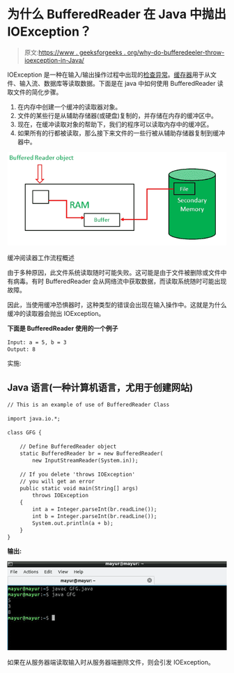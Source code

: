 # 为什么 BufferedReader 在 Java 中抛出 IOException？

> 原文:[https://www . geeksforgeeks . org/why-do-bufferedeeler-throw-ioexception-in-Java/](https://www.geeksforgeeks.org/why-does-bufferedreader-throw-ioexception-in-java/)

IOException 是一种在输入/输出操作过程中出现的[检查异常](https://www.geeksforgeeks.org/checked-vs-unchecked-exceptions-in-java/)。[缓存器](https://www.geeksforgeeks.org/java-io-bufferedreader-class-java/)用于从文件、输入流、数据库等读取数据。下面是在 java 中如何使用 BufferedReader 读取文件的简化步骤。

1.  在内存中创建一个缓冲的读取器对象。
2.  文件的某些行是从辅助存储器(或硬盘)复制的，并存储在内存的缓冲区中。
3.  现在，在缓冲读取对象的帮助下，我们的程序可以读取内存中的缓冲区。
4.  如果所有的行都被读取，那么接下来文件的一些行被从辅助存储器复制到缓冲器中。

![](img/abd140c4ea15de3428b01e3429e5bef9.png)

缓冲阅读器工作流程概述

由于多种原因，此文件系统读取随时可能失败。这可能是由于文件被删除或文件中有病毒。有时 BufferedReader 会从网络流中获取数据，而读取系统随时可能出现故障。

因此，当使用缓冲恐惧器时，这种类型的错误会出现在输入操作中。这就是为什么缓冲的读取器会抛出 IOException。

**下面是 BufferedReader 使用的一个例子**

```
Input: a = 5, b = 3
Output: 8
```

实施:

## Java 语言(一种计算机语言，尤用于创建网站)

```
// This is an example of use of BufferedReader Class

import java.io.*;

class GFG {

    // Define BufferedReader object
    static BufferedReader br = new BufferedReader(
        new InputStreamReader(System.in));

    // If you delete 'throws IOException'
    // you will get an error
    public static void main(String[] args)
        throws IOException
    {
        int a = Integer.parseInt(br.readLine());
        int b = Integer.parseInt(br.readLine());
        System.out.println(a + b);
    }
}
```

**输出:**

![](img/15adccf835c5c3c8de10046820f00ef3.png)

如果在从服务器端读取输入时从服务器端删除文件，则会引发 IOException。